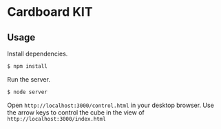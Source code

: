 Cardboard KIT
=============

## Usage
Install dependencies.
```sh
$ npm install
```
Run the server.
```sh
$ node server
```
Open `http://localhost:3000/control.html` in your desktop browser. Use the arrow keys to control the cube in the view of `http://localhost:3000/index.html`

